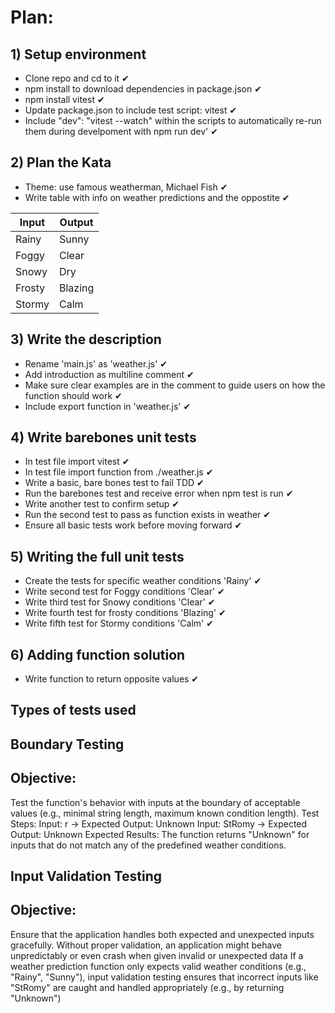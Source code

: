 # Plan:

## 1) Setup environment
- Clone repo and cd to it ✔
- npm install to download dependencies in package.json ✔
- npm install vitest ✔
- Update package.json to include test script: vitest ✔
- Include "dev": "vitest --watch" within the scripts to automatically re-run them during develpoment with npm run dev' ✔

## 2) Plan the Kata
- Theme: use famous weatherman, Michael Fish ✔
- Write table with info on weather predictions and the oppostite ✔

| Input   | Output  |
|---------|---------|
| Rainy   | Sunny   |
| Foggy   | Clear   |
| Snowy   | Dry     |
| Frosty  | Blazing |
| Stormy  | Calm    |

## 3) Write the description
- Rename 'main.js' as 'weather.js' ✔
- Add introduction as multiline comment ✔
- Make sure clear examples are in the comment to guide users on how the function should work ✔
- Include export function in 'weather.js' ✔

## 4) Write barebones unit tests
- In test file import vitest ✔
- In test file import function from ./weather.js ✔
- Write a basic, bare bones test to fail TDD ✔
- Run the barebones test and receive error when npm test is run ✔
- Write another test to confirm setup ✔
- Run the second test to pass as function exists in weather ✔
- Ensure all basic tests work before moving forward ✔

## 5) Writing the full unit tests
- Create the tests for specific weather conditions 'Rainy' ✔
- Write second test for Foggy conditions 'Clear' ✔
- Write third test for Snowy conditions 'Clear' ✔
- Write fourth test for frosty conditions 'Blazing' ✔
- Write fifth test for Stormy conditions 'Calm' ✔

## 6) Adding function solution
- Write function to return opposite values ✔

## Types of tests used
 
## Boundary Testing
## Objective: 
Test the function's behavior with inputs at the boundary of acceptable values (e.g., minimal string length, maximum known condition length).
Test Steps:
Input: r → Expected Output: Unknown
Input: StRomy → Expected Output: Unknown
Expected Results: The function returns "Unknown" for inputs that do not match any of the predefined weather conditions.

## Input Validation Testing
## Objective:
Ensure that the application handles both expected and unexpected inputs gracefully. Without proper validation, an application might behave unpredictably or even crash when given invalid or unexpected data
If a weather prediction function only expects valid weather conditions (e.g., "Rainy", "Sunny"), input validation testing ensures that incorrect inputs like "StRomy" are caught and handled appropriately (e.g., by returning "Unknown")